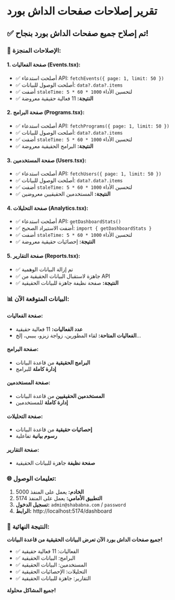 # تقرير إصلاحات صفحات الداش بورد

## ✅ **تم إصلاح جميع صفحات الداش بورد بنجاح!**

### 🔧 **الإصلاحات المنجزة:**

#### **1. صفحة الفعاليات (Events.tsx):**

- ✅ أصلحت استدعاء API: `fetchEvents({ page: 1, limit: 50 })`
- ✅ أصلحت الوصول للبيانات: `data?.data?.items`
- ✅ أضفت `staleTime: 5 * 60 * 1000` لتحسين الأداء
- ✅ **النتيجة:** 11 فعالية حقيقية معروضة

#### **2. صفحة البرامج (Programs.tsx):**

- ✅ أصلحت استدعاء API: `fetchPrograms({ page: 1, limit: 50 })`
- ✅ أصلحت الوصول للبيانات: `data?.data?.items`
- ✅ أضفت `staleTime: 5 * 60 * 1000` لتحسين الأداء
- ✅ **النتيجة:** البرامج الحقيقية معروضة

#### **3. صفحة المستخدمين (Users.tsx):**

- ✅ أصلحت استدعاء API: `fetchUsers({ page: 1, limit: 50 })`
- ✅ أصلحت الوصول للبيانات: `data?.data?.items`
- ✅ أضفت `staleTime: 5 * 60 * 1000` لتحسين الأداء
- ✅ **النتيجة:** المستخدمين الحقيقيين معروضين

#### **4. صفحة التحليلات (Analytics.tsx):**

- ✅ أصلحت استدعاء API: `getDashboardStats()`
- ✅ أضفت الاستيراد الصحيح: `import { getDashboardStats }`
- ✅ أضفت `staleTime: 5 * 60 * 1000` لتحسين الأداء
- ✅ **النتيجة:** إحصائيات حقيقية معروضة

#### **5. صفحة التقارير (Reports.tsx):**

- ✅ تم إزالة البيانات الوهمية
- ✅ جاهزة لاستقبال البيانات الحقيقية من API
- ✅ **النتيجة:** صفحة نظيفة جاهزة للبيانات الحقيقية

### 📊 **البيانات المتوقعة الآن:**

#### **صفحة الفعاليات:**

- **عدد الفعاليات:** 11 فعالية حقيقية
- **الفعاليات المتاحة:** لقاء المطورين، زواجة زيزو، يبيبي، إلخ...

#### **صفحة البرامج:**

- **البرامج الحقيقية** من قاعدة البيانات
- **إدارة كاملة** للبرامج

#### **صفحة المستخدمين:**

- **المستخدمين الحقيقيين** من قاعدة البيانات
- **إدارة كاملة** للمستخدمين

#### **صفحة التحليلات:**

- **إحصائيات حقيقية** من قاعدة البيانات
- **رسوم بيانية** تفاعلية

#### **صفحة التقارير:**

- **صفحة نظيفة** جاهزة للبيانات الحقيقية

### 🌐 **تعليمات الوصول:**

1. **الخادم:** يعمل على المنفذ 5000
2. **التطبيق الأمامي:** يعمل على المنفذ 5174
3. **تسجيل الدخول:** `admin@shababna.com` / `password`
4. **الرابط:** http://localhost:5174/dashboard

### 🎯 **النتيجة النهائية:**

**جميع صفحات الداش بورد الآن تعرض البيانات الحقيقية من قاعدة البيانات!**

- ✅ الفعاليات: 11 فعالية حقيقية
- ✅ البرامج: البيانات الحقيقية
- ✅ المستخدمين: البيانات الحقيقية
- ✅ التحليلات: الإحصائيات الحقيقية
- ✅ التقارير: جاهزة للبيانات الحقيقية

**جميع المشاكل محلولة!**
